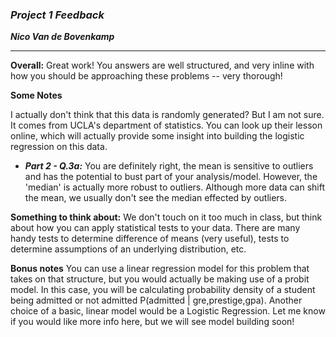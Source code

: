 ### ***Project 1 Feedback***

***Nico Van de Bovenkamp***
***

**Overall:** Great work! You answers are well structured, and very inline with how you should be approaching these problems -- very thorough!

**Some Notes**

I actually don't think that this data is randomly generated? But I am not sure. It comes from UCLA's department of statistics. You can look up their lesson online, which will actually provide some insight into building the logistic regression on this data.

* ***Part 2 - Q.3a:*** You are definitely right, the mean is sensitive to outliers and has the potential to bust part of your analysis/model. However, the 'median' is actually more robust to outliers. Although more data can shift the mean, we usually don't see the median effected by outliers.

**Something to think about:**
    We don't touch on it too much in class, but think about how you can apply statistical tests to your data. There are many handy tests to determine difference of means (very useful), tests to determine assumptions of an underlying distribution, etc.

**Bonus notes** You can use a linear regression model for this problem that takes on that structure, but you would actually be making use of a probit model. In this case, you will be calculating probability density of a student being admitted or not admitted P(admitted | gre,prestige,gpa). Another choice of a basic, linear model would be a Logistic Regression. Let me know if you would like more info here, but we will see model building soon!
